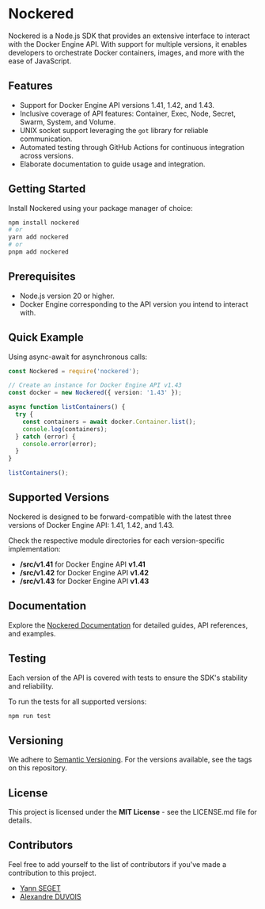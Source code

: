 # Nockered

Nockered is a Node.js SDK that provides an extensive interface to interact with the Docker Engine API. With support for multiple versions, it enables developers to orchestrate Docker containers, images, and more with the ease of JavaScript.

## Features

- Support for Docker Engine API versions 1.41, 1.42, and 1.43.
- Inclusive coverage of API features: Container, Exec, Node, Secret, Swarm, System, and Volume.
- UNIX socket support leveraging the `got` library for reliable communication.
- Automated testing through GitHub Actions for continuous integration across versions.
- Elaborate documentation to guide usage and integration.

## Getting Started

Install Nockered using your package manager of choice:

```bash
npm install nockered
# or
yarn add nockered
# or
pnpm add nockered
```

## Prerequisites

- Node.js version 20 or higher.
- Docker Engine corresponding to the API version you intend to interact with.

## Quick Example
Using async-await for asynchronous calls:

```ts
const Nockered = require('nockered');

// Create an instance for Docker Engine API v1.43
const docker = new Nockered({ version: '1.43' });

async function listContainers() {
  try {
    const containers = await docker.Container.list();
    console.log(containers);
  } catch (error) {
    console.error(error);
  }
}

listContainers();
```

## Supported Versions
Nockered is designed to be forward-compatible with the latest three versions of Docker Engine API: 1.41, 1.42, and 1.43.

Check the respective module directories for each version-specific implementation:

- **/src/v1.41** for Docker Engine API **v1.41**
- **/src/v1.42** for Docker Engine API **v1.42**
- **/src/v1.43** for Docker Engine API **v1.43**

## Documentation
Explore the [Nockered Documentation](https://nockered.github.io/) for detailed guides, API references, and examples.

## Testing
Each version of the API is covered with tests to ensure the SDK's stability and reliability.

To run the tests for all supported versions:
```bash
npm run test
```

## Versioning
We adhere to [Semantic Versioning](http://semver.org/). For the versions available, see the tags on this repository.

## License
This project is licensed under the **MIT License** - see the LICENSE.md file for details.

## Contributors
Feel free to add yourself to the list of contributors if you've made a contribution to this project.

- [Yann SEGET](https://github.com/leafgard)
- [Alexandre DUVOIS](https://github.com/madriax)